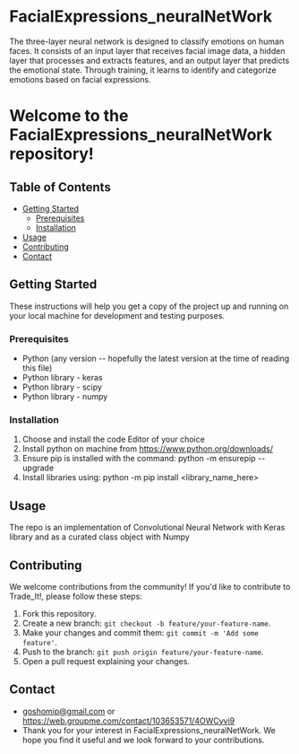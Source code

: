 # FacialExpressions_neuralNetWork
The three-layer neural network is designed to classify emotions on human faces. It consists of an input layer that receives facial image data, a hidden layer that processes and extracts features, and an output layer that predicts the emotional state. Through training, it learns to identify and categorize emotions based on facial expressions.

# Welcome to the FacialExpressions_neuralNetWork repository!

## Table of Contents

- [Getting Started](#getting-started)
  - [Prerequisites](#prerequisites)
  - [Installation](#installation)
- [Usage](#usage)
- [Contributing](#contributing)
- [Contact](#contact)

## Getting Started

These instructions will help you get a copy of the project up and running on your local machine for development and testing purposes.

### Prerequisites

- Python (any version -- hopefully the latest version at the time of reading this file)
- Python library - keras
- Python library - scipy
- Python library - numpy
  
### Installation

1. Choose and install the code Editor of your choice
2. Install python on machine from https://www.python.org/downloads/
3. Ensure pip is installed with the command: python -m ensurepip --upgrade
4. Install libraries using: python -m pip install <library_name_here>

## Usage

The repo is an implementation of Convolutional Neural Network with Keras library and as a curated class object with Numpy

## Contributing

We welcome contributions from the community! If you'd like to contribute to Trade_It!, please follow these steps:

1. Fork this repository.
2. Create a new branch: `git checkout -b feature/your-feature-name`.
3. Make your changes and commit them: `git commit -m 'Add some feature'`.
4. Push to the branch: `git push origin feature/your-feature-name`.
5. Open a pull request explaining your changes.

## Contact
- goshomip@gmail.com or https://web.groupme.com/contact/103653571/4OWCyvi9
- Thank you for your interest in FacialExpressions_neuralNetWork. We hope you find it useful and we look forward to your contributions.

